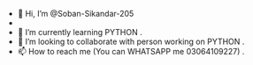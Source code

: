 - 👋 Hi, I’m @Soban-Sikandar-205
- 
- 🌱 I’m currently learning PYTHON .
- 💞️ I’m looking to collaborate with person working on PYTHON .
- 📫 How to reach me (You can WHATSAPP me 03064109227) .

<!---
Soban-Sikandar-205/Soban-Sikandar-205 is a ✨ special ✨ repository because its `README.md` (this file) appears on your GitHub profile.
You can click the Preview link to take a look at your changes.
--->

